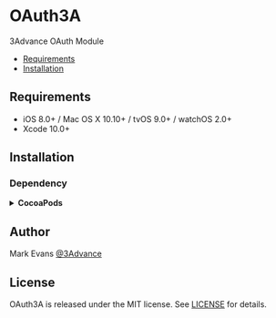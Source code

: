 # OAuth3A

3Advance OAuth Module

- [Requirements](#requirements)
- [Installation](#installation)

## Requirements

- iOS 8.0+ / Mac OS X 10.10+ / tvOS 9.0+ / watchOS 2.0+
- Xcode 10.0+

## Installation

### Dependency
<details>
  <summary><strong>CocoaPods</strong></summary>

[CocoaPods](http://cocoapods.org) is a dependency manager for Cocoa projects. You can install it with the following command:

```bash
$ gem install cocoapods
```

To integrate OAuth3A into your Xcode project using CocoaPods, specify it in your `Podfile`:

```ruby
source 'https://github.com/CocoaPods/Specs.git'
platform :ios, '8.0'
use_frameworks!

pod 'OAuth3A', :git => 'https://github.com/mevansjr/OAuth3A'
```

Then, run the following command:

```bash
$ pod install
```

</details>

## Author

Mark Evans [@3Advance](https://twitter.com/3Advance)

## License

OAuth3A is released under the MIT license. See [LICENSE](https://github.com/mevansjr/OAuth3A/blob/master/LICENSE) for details.
